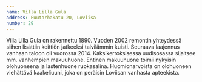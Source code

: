 ```yaml
---
name: Villa Lilla Gula
address: Puutarhakatu 20, Loviisa
number: 29
---
```

Villa Lilla Gula on rakennettu 1890. Vuoden 2002 remontin yhteydessä siihen lisättiin keittiön jatkeeksi talvilämmin kuisti. Seuraava laajennus vanhaan taloon oli vuorossa 2014. Kaksikerroksisessa uudisosassa sijaitsee mm. vanhempien makuuhuone. Entinen makuuhuone toimii nykyisin olohuoneena ja lastenhuone ruokasalina. Huomionarvoista on olohuoneen viehättävä kaakeliuuni, joka on peräisin Loviisan vanhasta apteekista.
